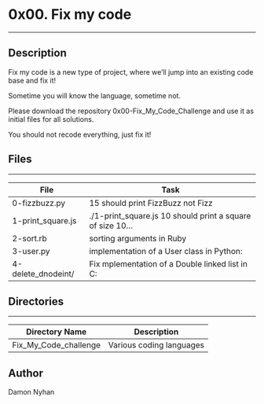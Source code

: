 # 0x00. Fix my code
---
## Description
Fix my code is a new type of project, where we’ll jump into an existing code base and fix it!

Sometime you will know the language, sometime not.

Please download the repository 0x00-Fix_My_Code_Challenge and use it as initial files for all solutions.

You should not recode everything, just fix it!
## Files
---
File|Task
---|---
0-fizzbuzz.py | 15 should print FizzBuzz not Fizz
1-print_square.js | ./1-print_square.js 10 should print a square of size 10…
2-sort.rb | sorting arguments in Ruby
3-user.py | implementation of a User class in Python:
4-delete_dnodeint/ | Fix mplementation of a Double linked list in C:
## Directories
---
Directory Name | Description
---|---
Fix_My_Code_challenge | Various coding languages
## Author
Damon Nyhan 